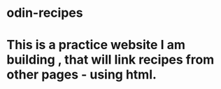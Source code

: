 # odin-recipes
# This is a practice website I am building , that will link recipes from other pages - using html.
